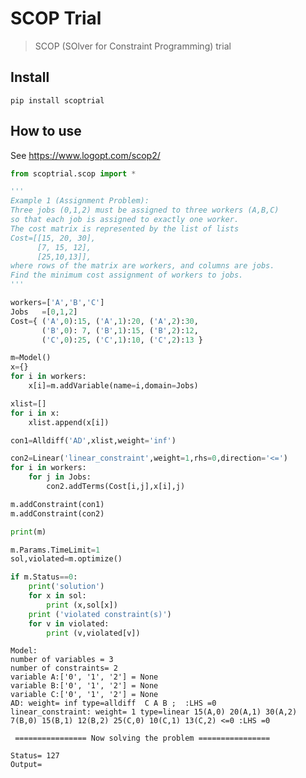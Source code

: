 # SCOP Trial 
> SCOP (SOlver for Constraint Programming) trial 


## Install

`pip install scoptrial`

## How to use

See https://www.logopt.com/scop2/

```python
from scoptrial.scop import *
```

```python
'''
Example 1 (Assignment Problem):
Three jobs (0,1,2) must be assigned to three workers (A,B,C)
so that each job is assigned to exactly one worker.
The cost matrix is represented by the list of lists
Cost=[[15, 20, 30],
      [7, 15, 12],
      [25,10,13]],
where rows of the matrix are workers, and columns are jobs.
Find the minimum cost assignment of workers to jobs.
'''

workers=['A','B','C']
Jobs   =[0,1,2]
Cost={ ('A',0):15, ('A',1):20, ('A',2):30,
       ('B',0): 7, ('B',1):15, ('B',2):12,
       ('C',0):25, ('C',1):10, ('C',2):13 }

m=Model()
x={}
for i in workers:
    x[i]=m.addVariable(name=i,domain=Jobs)

xlist=[]
for i in x:
    xlist.append(x[i])

con1=Alldiff('AD',xlist,weight='inf')

con2=Linear('linear_constraint',weight=1,rhs=0,direction='<=')
for i in workers:
    for j in Jobs:
        con2.addTerms(Cost[i,j],x[i],j)

m.addConstraint(con1)
m.addConstraint(con2)

print(m)

m.Params.TimeLimit=1
sol,violated=m.optimize()

if m.Status==0:
    print('solution')
    for x in sol:
        print (x,sol[x])
    print ('violated constraint(s)')
    for v in violated:
        print (v,violated[v])
```

    Model: 
    number of variables = 3  
    number of constraints= 2  
    variable A:['0', '1', '2'] = None 
    variable B:['0', '1', '2'] = None 
    variable C:['0', '1', '2'] = None 
    AD: weight= inf type=alldiff  C A B ;  :LHS =0  
    linear_constraint: weight= 1 type=linear 15(A,0) 20(A,1) 30(A,2) 7(B,0) 15(B,1) 12(B,2) 25(C,0) 10(C,1) 13(C,2) <=0 :LHS =0 
    
     ================ Now solving the problem ================ 
    
    Status= 127
    Output= 

